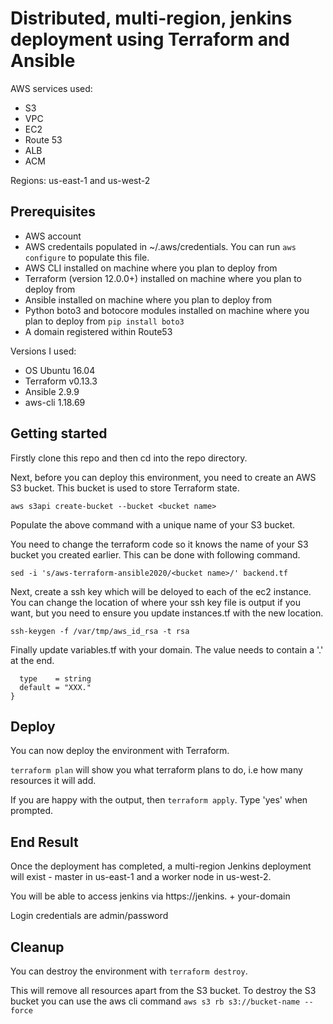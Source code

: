 # Distributed, multi-region, jenkins deployment using Terraform and Ansible

AWS services used:

* S3
* VPC
* EC2
* Route 53
* ALB
* ACM

Regions: us-east-1 and us-west-2

## Prerequisites

* AWS account
* AWS credentails populated in ~/.aws/credentials. You can run `aws configure` to populate this file.
* AWS CLI installed on machine where you plan to deploy from
* Terraform (version 12.0.0+) installed on machine where you plan to deploy from
* Ansible installed on machine where you plan to deploy from
* Python boto3 and botocore modules installed on machine where you plan to deploy from `pip install boto3`
* A domain registered within Route53

Versions I used:
* OS Ubuntu 16.04
* Terraform v0.13.3
* Ansible 2.9.9
* aws-cli 1.18.69

## Getting started

Firstly clone this repo and then cd into the repo directory.

Next, before you can deploy this environment, you need to create an AWS S3 bucket. This bucket is used to store Terraform state.

`aws s3api create-bucket --bucket <bucket name>`

Populate the above command with a unique name of your S3 bucket.

You need to change the terraform code so it knows the name of your S3 bucket you created earlier. This can be done with following command.

`sed -i 's/aws-terraform-ansible2020/<bucket name>/' backend.tf`

Next, create a ssh key which will be deloyed to each of the ec2 instance. You can change the location of where your ssh key file is output if you want, but you need to ensure you update instances.tf with the new location.

`ssh-keygen -f /var/tmp/aws_id_rsa -t rsa`

Finally update variables.tf with your domain. The value needs to contain a '.' at the end.

```variable "dns-name" {
  type    = string
  default = "XXX."
}
```

## Deploy

You can now deploy the environment with Terraform.

`terraform plan` will show you what terraform plans to do, i.e how many resources it will add.

If you are happy with the output, then `terraform apply`. Type 'yes' when prompted.


## End Result

Once the deployment has completed, a multi-region Jenkins deployment will exist - master in us-east-1 and a worker node in us-west-2.

You will be able to access jenkins via https://jenkins. + your-domain

Login credentials are admin/password

## Cleanup

You can destroy the environment with `terraform destroy`.

This will remove all resources apart from the S3 bucket. To destroy the S3 bucket you can use the aws cli command `aws s3 rb s3://bucket-name --force`  

